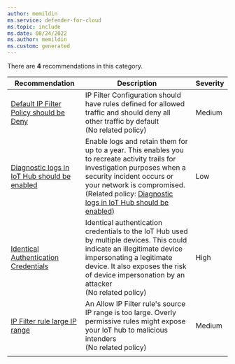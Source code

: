 ```yaml
---
author: memildin
ms.service: defender-for-cloud
ms.topic: include
ms.date: 08/24/2022
ms.author: memildin
ms.custom: generated
---
```


There are **4** recommendations in this category.

|Recommendation |Description |Severity |
|---|---|---|
|[Default IP Filter Policy should be Deny](https://portal.azure.com/#blade/Microsoft_Azure_Security/RecommendationsBlade/assessmentKey/5a3d6cdd-8eb3-46d2-ba11-d24a0d47fe65) |IP Filter Configuration should have rules defined for allowed traffic and should deny all other traffic by default<br />(No related policy) |Medium |
|[Diagnostic logs in IoT Hub should be enabled](https://portal.azure.com/#blade/Microsoft_Azure_Security/RecommendationsBlade/assessmentKey/77785808-ce86-4e40-b45f-19110a547397) |Enable logs and retain them for up to a year. This enables you to recreate activity trails for investigation purposes when a security incident occurs or your network is compromised.<br />(Related policy: [Diagnostic logs in IoT Hub should be enabled](https://portal.azure.com/#blade/Microsoft_Azure_Policy/PolicyDetailBlade/definitionId/%2fproviders%2fMicrosoft.Authorization%2fpolicyDefinitions%2f383856f8-de7f-44a2-81fc-e5135b5c2aa4)) |Low |
|[Identical Authentication Credentials](https://portal.azure.com/#blade/Microsoft_Azure_Security/RecommendationsBlade/assessmentKey/9d07b7e6-2986-4964-a76c-b2689604e212) |Identical authentication credentials to the IoT Hub used by multiple devices. This could indicate an illegitimate device impersonating a legitimate device. It also exposes the risk of device impersonation by an attacker<br />(No related policy) |High |
|[IP Filter rule large IP range](https://portal.azure.com/#blade/Microsoft_Azure_Security/RecommendationsBlade/assessmentKey/d8326952-60bb-40fb-b33f-51e662708a88) |An Allow IP Filter rule's source IP range is too large. Overly permissive rules might expose your IoT hub to malicious intenders<br />(No related policy) |Medium |
|||
